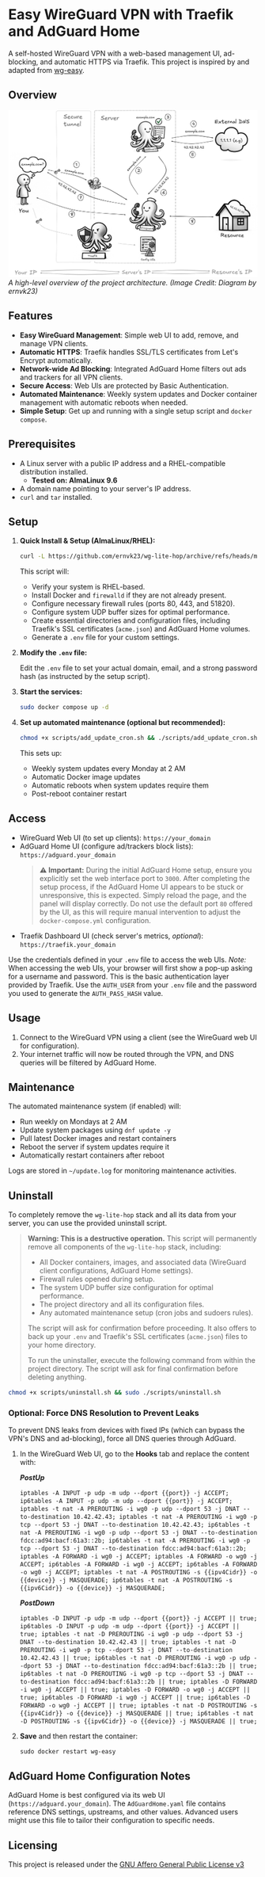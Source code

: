 # Easy WireGuard VPN with Traefik and AdGuard Home

A self-hosted WireGuard VPN with a web-based management UI, ad-blocking, and automatic HTTPS via Traefik. This project is inspired by and adapted from [wg-easy](https://github.com/wg-easy/wg-easy).

## Overview

![Visual Diagram](./diagram.jpg)
*A high-level overview of the project architecture. (Image Credit: Diagram by ernvk23)*

## Features

* **Easy WireGuard Management**: Simple web UI to add, remove, and manage VPN clients.
* **Automatic HTTPS**: Traefik handles SSL/TLS certificates from Let's Encrypt automatically.
* **Network-wide Ad Blocking**: Integrated AdGuard Home filters out ads and trackers for all VPN clients.
* **Secure Access**: Web UIs are protected by Basic Authentication.
* **Automated Maintenance**: Weekly system updates and Docker container management with automatic reboots when needed.
* **Simple Setup**: Get up and running with a single setup script and `docker compose`.

## Prerequisites

* A Linux server with a public IP address and a RHEL-compatible distribution installed.
  * **Tested on: AlmaLinux 9.6**
* A domain name pointing to your server's IP address.
* `curl` and `tar` installed.

## Setup

1. **Quick Install & Setup (AlmaLinux/RHEL):**

    ```bash
    curl -L https://github.com/ernvk23/wg-lite-hop/archive/refs/heads/main.tar.gz | tar xz && cd wg-lite-hop-main && chmod +x scripts/setup.sh && sudo ./scripts/setup.sh
    ```

    This script will:
    * Verify your system is RHEL-based.
    * Install Docker and `firewalld` if they are not already present.
    * Configure necessary firewall rules (ports 80, 443, and 51820).
    * Configure system UDP buffer sizes for optimal performance.
    * Create essential directories and configuration files, including Traefik's SSL certificates (`acme.json`) and AdGuard Home volumes.
    * Generate a `.env` file for your custom settings.

2. **Modify the `.env` file:**

    Edit the `.env` file to set your actual domain, email, and a strong password hash (as instructed by the setup script).

3. **Start the services:**

    ```bash
    sudo docker compose up -d
    ```

4. **Set up automated maintenance (optional but recommended):**

    ```bash
    chmod +x scripts/add_update_cron.sh && ./scripts/add_update_cron.sh
    ```

    This sets up:
    * Weekly system updates every Monday at 2 AM
    * Automatic Docker image updates
    * Automatic reboots when system updates require them
    * Post-reboot container restart

## Access

* WireGuard Web UI (to set up clients): `https://your_domain`
* AdGuard Home UI (configure ad/trackers block lists): `https://adguard.your_domain`
    > **⚠️ Important:** During the initial AdGuard Home setup, ensure you explicitly set the web interface port to `3000`. After completing the setup process, if the AdGuard Home UI appears to be stuck or unresponsive, this is expected. Simply reload the page, and the panel will display correctly. Do not use the default port `80` offered by the UI, as this will require manual intervention to adjust the `docker-compose.yml` configuration.
* Traefik Dashboard UI (check server's metrics, *optional*): `https://traefik.your_domain`

Use the credentials defined in your `.env` file to access the web UIs.
*Note:* When accessing the web UIs, your browser will first show a pop-up asking for a username and password. This is the basic authentication layer provided by Traefik. Use the `AUTH_USER` from your `.env` file and the password you used to generate the `AUTH_PASS_HASH` value.

## Usage

1. Connect to the WireGuard VPN using a client (see the WireGuard web UI for configuration).
2. Your internet traffic will now be routed through the VPN, and DNS queries will be filtered by AdGuard Home.

## Maintenance

The automated maintenance system (if enabled) will:

* Run weekly on Mondays at 2 AM
* Update system packages using `dnf update -y`
* Pull latest Docker images and restart containers
* Reboot the server if system updates require it
* Automatically restart containers after reboot

Logs are stored in `~/update.log` for monitoring maintenance activities.

## Uninstall

To completely remove the `wg-lite-hop` stack and all its data from your server, you can use the provided uninstall script.

> **Warning: This is a destructive operation.** This script will permanently remove all components of the `wg-lite-hop` stack, including:
>
> * All Docker containers, images, and associated data (WireGuard client configurations, AdGuard Home settings).
> * Firewall rules opened during setup.
> * The system UDP buffer size configuration for optimal performance.
> * The project directory and all its configuration files.
> * Any automated maintenance setup (cron jobs and sudoers rules).
>
> The script will ask for confirmation before proceeding. It also offers to back up your `.env` and Traefik's SSL certificates (`acme.json`) files to your home directory.
>
> To run the uninstaller, execute the following command from within the project directory. The script will ask for final confirmation before deleting anything.

```bash
chmod +x scripts/uninstall.sh && sudo ./scripts/uninstall.sh
```

### Optional: Force DNS Resolution to Prevent Leaks

To prevent DNS leaks from devices with fixed IPs (which can bypass the VPN's DNS and ad-blocking), force all DNS queries through AdGuard.

1. In the WireGuard Web UI, go to the **Hooks** tab and replace the content with:

    ***PostUp***

    ```shell
    iptables -A INPUT -p udp -m udp --dport {{port}} -j ACCEPT; ip6tables -A INPUT -p udp -m udp --dport {{port}} -j ACCEPT; iptables -t nat -A PREROUTING -i wg0 -p udp --dport 53 -j DNAT --to-destination 10.42.42.43; iptables -t nat -A PREROUTING -i wg0 -p tcp --dport 53 -j DNAT --to-destination 10.42.42.43; ip6tables -t nat -A PREROUTING -i wg0 -p udp --dport 53 -j DNAT --to-destination fdcc:ad94:bacf:61a3::2b; ip6tables -t nat -A PREROUTING -i wg0 -p tcp --dport 53 -j DNAT --to-destination fdcc:ad94:bacf:61a3::2b; iptables -A FORWARD -i wg0 -j ACCEPT; iptables -A FORWARD -o wg0 -j ACCEPT; ip6tables -A FORWARD -i wg0 -j ACCEPT; ip6tables -A FORWARD -o wg0 -j ACCEPT; iptables -t nat -A POSTROUTING -s {{ipv4Cidr}} -o {{device}} -j MASQUERADE; ip6tables -t nat -A POSTROUTING -s {{ipv6Cidr}} -o {{device}} -j MASQUERADE;
    ```

    ***PostDown***

    ```shell
    iptables -D INPUT -p udp -m udp --dport {{port}} -j ACCEPT || true; ip6tables -D INPUT -p udp -m udp --dport {{port}} -j ACCEPT || true; iptables -t nat -D PREROUTING -i wg0 -p udp --dport 53 -j DNAT --to-destination 10.42.42.43 || true; iptables -t nat -D PREROUTING -i wg0 -p tcp --dport 53 -j DNAT --to-destination 10.42.42.43 || true; ip6tables -t nat -D PREROUTING -i wg0 -p udp --dport 53 -j DNAT --to-destination fdcc:ad94:bacf:61a3::2b || true; ip6tables -t nat -D PREROUTING -i wg0 -p tcp --dport 53 -j DNAT --to-destination fdcc:ad94:bacf:61a3::2b || true; iptables -D FORWARD -i wg0 -j ACCEPT || true; iptables -D FORWARD -o wg0 -j ACCEPT || true; ip6tables -D FORWARD -i wg0 -j ACCEPT || true; ip6tables -D FORWARD -o wg0 -j ACCEPT || true; iptables -t nat -D POSTROUTING -s {{ipv4Cidr}} -o {{device}} -j MASQUERADE || true; ip6tables -t nat -D POSTROUTING -s {{ipv6Cidr}} -o {{device}} -j MASQUERADE || true;
    ```

2. **Save** and then restart the container:

    ```shell
    sudo docker restart wg-easy
    ```

## AdGuard Home Configuration Notes

AdGuard Home is best configured via its web UI (`https://adguard.your_domain`). The `AdGuardHome.yaml` file contains reference DNS settings, upstreams, and other values. Advanced users might use this file to tailor their configuration to specific needs.

## Licensing

This project is released under the [GNU Affero General Public License v3](LICENSE)
